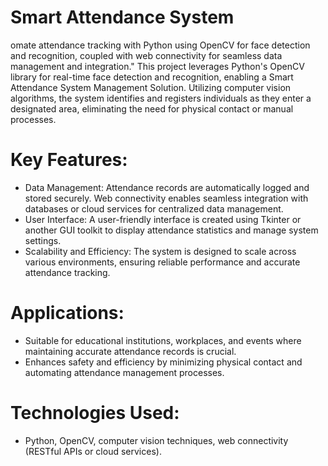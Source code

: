 # Smart Attendance System
omate attendance tracking with Python using OpenCV for face detection and recognition, coupled with web connectivity for seamless data management and integration." This project leverages Python's OpenCV library for real-time face detection and recognition, enabling a Smart Attendance System Management Solution. Utilizing computer vision algorithms, the system identifies and registers individuals as they enter a designated area, eliminating the need for physical contact or manual processes.  
# Key Features:
 - Data Management: Attendance records are automatically logged and stored securely. Web connectivity enables seamless integration with databases or cloud services for centralized data management.
 - User Interface: A user-friendly interface is created using Tkinter or another GUI toolkit to display attendance statistics and manage system settings.
 - Scalability and Efficiency: The system is designed to scale across various environments, ensuring reliable performance and accurate attendance tracking.

# Applications:
- Suitable for educational institutions, workplaces, and events where maintaining accurate attendance records is crucial.
- Enhances safety and efficiency by minimizing physical contact and automating attendance management processes.

# Technologies Used: 
- Python, OpenCV, computer vision techniques, web connectivity (RESTful APIs or cloud services).

